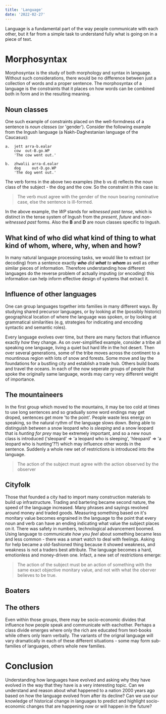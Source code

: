 ```yaml
---
title: 'Language'
date: '2022-02-27'
---
```


Language is a fundamental part of the way people communicate with each other, but it far from a simple task to understand fully what is going on in a piece of text.

# Morphosyntax
Morphosyntax is the study of both morphology and syntax in language. Without such considerations, there would be no difference between just a collection of words and a proper sentence. The morphosyntax of a language is the constraints that it places on how words can be combined both in form and in the resulting meaning.

## Noun classes
One such example of constraints placed on the well-formdness of a sentence is _noun classes_ (or 'gender'). Consider the following example from the Ingush language (a Nakh-Daghestanian language of the Caucasus):
```
a.  jett arra-b.ealar
    cow  out-B.go.WP
    'The cow went out.'

b.  zhwalii arra-d.ealar
    dog     out-D.go.WP
    'The dog went out.'
```
The verb forms in the above two examples (the b vs d) reflects the noun class of the subject - the dog and the cow. So the constraint in this case is:

> The verb must agree with the gender of the noun bearing nominative case, else the sentence is ill-formed.

In the above example, the _WP_ stands for _witnessed past tense_, which is distinct in the tense system of Ingush from the _present_, _future_ and _non-witnessed past_ forms. Also the **B** and **D** are noun classes specific to Ingush.

## What kind of who did what kind of thing to what kind of whom, where, why, when and how?

In many natural language processing tasks, we would like to extract (or decoding) from a sentence exactly _**who** did **what** to **whom**_ as well as other similar pieces of information. Therefore understanding how different languages do the reverse problem of actually imputing (or encoding) this information can help inform effective design of systems that extract it.

## Influence of other languages

One can group languages together into families in many different ways. By studying shared precursor languages, or by looking at the (possibly historic) geographical location of where the language was spoken, or by looking at grammatical similarities (e.g, strategies for indicating and encoding syntactic and semantic roles). 

Every language evolves over time, but there are many factors that influence exactly _how_ they change. As on over-simplified example, consider a tribe all speaking one language, living a quiet but hard life in the hot desert. Then over several generations, some of the tribe moves across the continent to a mountinous region with lots of snow and forests. Some move and lay the foundations for a bustling city and establish a trade hub. Others build boats and travel the oceans.
In each of the now seperate groups of people that spoke the originally same language, words may carry very different weight of importance. 

## The mountaineers
In the first group which moved to the mountains, it may be too cold at times to use long sentences and so gradually some word endings may get droped, sentences get more 'to the point'. People waste less energy on speaking, so the natural rythm of the language slows down. Being able to distinguish between a snow leopard who is _sleeping_ and a snow leopard that is _hunting for prey_ may be extremely important, and so a new noun class is introduced ('sleopard' => 'a leopard who is sleeping', 'hleopard' => 'a leopard who is hunting'??) which may influence other words in the sentence. Suddenly a whole new set of restrictions is introduced into the language. 
> The action of the subject must agree with the action observed by the observer

## Cityfolk
Those that founded a city had to import many construction materials to build up infrastructure. Trading and bartering became second nature, the speed of the language increased. Many phrases and sayings revolved around money and traded goods. Measuring something based on it's monitary value becomes engrained in the language to the point that every noun and verb can have an ending indicating what value the subject places on it. There was safety in numbers, technological advancement boomed. Using language to communicate _how you feel_ about something became less and less common - there was a smart watch to deal with feelings. Asking for help became a old-fashioned thing because it showed weakness, and weakness is not a traders best attribute. The language becomes a hard, emotionless and money-driven one. Infact, a new set of restrictions emerge:
> The action of the subject must be an action of something with the same exact objective monitary value, and not with what the oberver believes to be true.

## Boaters



## The others
 Even within those groups, there may be socio-economic divides that influence how people speak and communicate with eachother. Perhaps a class divide emerges where only the rich are educated from text-books while others only learn verbally. The variants of the orignal language will vary dramatically in each of these different situations - some may form sub-families of languages, others whole new families.

# Conclusion

Understanding how languages have evolved and asking why they have evolved in the way that they have is a very interesting topic. Can we understand and reason about what happened to a nation 2000 years ago based on how the language evolved from after its decline? Can we use our knowledge of historical change in languages to predict and highlight socio-economic changes that are happening _now_ or will happen in the future?
